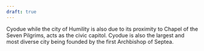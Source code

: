 ```yaml
---
draft: true
---
```

Cyodue while the city of Humility is also due to its proximity to Chapel of the Seven Pilgrims, acts as the civic capitol. Cyodue is also the largest and most diverse city being founded by the first Archbishop of Septea.
